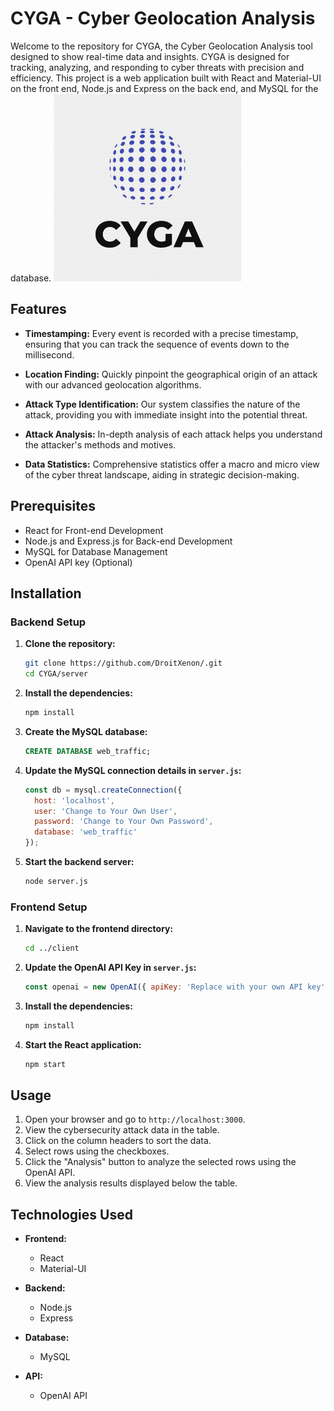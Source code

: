 # CYGA - Cyber Geolocation Analysis

Welcome to the  repository for CYGA, the Cyber Geolocation Analysis tool designed to show real-time data and insights. CYGA is designed for tracking, analyzing, and responding to cyber threats with precision and efficiency. This project is a web application built with React and Material-UI on the front end, Node.js and Express on the back end, and MySQL for the database. 
<img src="shared/constants/logo.png" alt="CYGA Logo" width="300"/>


## Features

- **Timestamping:** Every event is recorded with a precise timestamp, ensuring that you can track the sequence of events down to the millisecond.

- **Location Finding:** Quickly pinpoint the geographical origin of an attack with our advanced geolocation algorithms.

- **Attack Type Identification:** Our system classifies the nature of the attack, providing you with immediate insight into the potential threat.

- **Attack Analysis:** In-depth analysis of each attack helps you understand the attacker's methods and motives.

- **Data Statistics:** Comprehensive statistics offer a macro and micro view of the cyber threat landscape, aiding in strategic decision-making.

## Prerequisites
- React for Front-end Development
- Node.js and Express.js for Back-end Development
- MySQL for Database Management
- OpenAI API key (Optional)

## Installation

### Backend Setup

1. **Clone the repository:**

    ```bash
    git clone https://github.com/DroitXenon/.git
    cd CYGA/server
    ```

2. **Install the dependencies:**

    ```bash
    npm install
    ```

3. **Create the MySQL database:**

    ```sql
    CREATE DATABASE web_traffic;
    ```

4. **Update the MySQL connection details in `server.js`:**

    ```javascript
    const db = mysql.createConnection({
      host: 'localhost',
      user: 'Change to Your Own User',
      password: 'Change to Your Own Password', 
      database: 'web_traffic'
    });
    ```

5. **Start the backend server:**

    ```bash
    node server.js
    ```

### Frontend Setup

1. **Navigate to the frontend directory:**

    ```bash
    cd ../client
    ```

2. **Update the OpenAI API Key in `server.js`:**

    ```javascript
    const openai = new OpenAI({ apiKey: 'Replace with your own API key', dangerouslyAllowBrowser: true });;
    ```

2. **Install the dependencies:**

    ```bash
    npm install
    ```

3. **Start the React application:**

    ```bash
    npm start
    ```

## Usage

1. Open your browser and go to `http://localhost:3000`.
2. View the cybersecurity attack data in the table.
3. Click on the column headers to sort the data.
4. Select rows using the checkboxes.
5. Click the "Analysis" button to analyze the selected rows using the OpenAI API.
6. View the analysis results displayed below the table.

## Technologies Used

- **Frontend:**
  - React
  - Material-UI

- **Backend:**
  - Node.js
  - Express

- **Database:**
  - MySQL

- **API:**
  - OpenAI API
